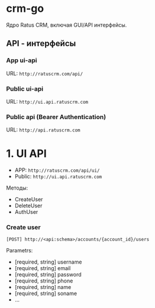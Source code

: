 # crm-go
Ядро Ratus CRM, включая GUI/API интерфейсы. 


## API - интерфейсы

### App ui-api
URL: `http://ratuscrm.com/api/`

### Public ui-api
URL: `http://ui.api.ratuscrm.com`

### Public api (Bearer Authentication)
URL: `http://api.ratuscrm.com`

# 1. UI API

- APP: `http://ratuscrm.com/api/ui/`
- Public: `http://ui.api.ratuscrm.com`

Методы:
- CreateUser
- DeleteUser
- AuthUser

### Create user
`[POST] http://<api:schema>/accounts/{account_id}/users`

Parametrs:
- [required, string] username
- [required, string] email
- [required, string] password
- [required, string] phone
- [required, string] name
- [required, string] soname
- ...

